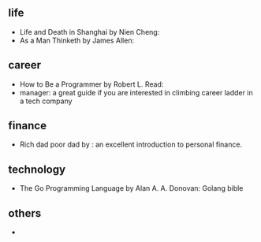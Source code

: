 

## life

- Life and Death in Shanghai by Nien Cheng:
- As a Man Thinketh by James Allen:

## career

- How to Be a Programmer by Robert L. Read:
- manager: a great guide if you are interested in climbing career ladder
  in a tech company

## finance

- Rich dad poor dad by : an excellent introduction to personal finance.

## technology

- The Go Programming Language by Alan A. A. Donovan: Golang bible

## others

-
